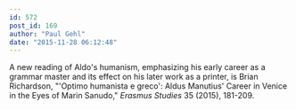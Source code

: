 ```yaml
---
id: 572
post_id: 169
author: "Paul Gehl"
date: "2015-11-28 06:12:48"
---
```

A new reading of Aldo's humanism, emphasizing his early career as a grammar master and its effect on his later work as a printer, is Brian Richardson, "'Optimo humanista e greco': Aldus Manutius' Career in Venice in the Eyes of Marin Sanudo," <em>Erasmus Studies</em> 35 (2015), 181-209.
